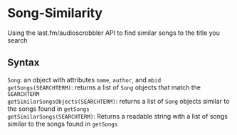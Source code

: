 # Song-Similarity
Using the last.fm/audioscrobbler API to find similar songs to the title you search

## Syntax
`Song`: an object with attributes `name`, `author`, and `mbid`  
`getSongs(SEARCHTERM)`: returns a list of `Song` objects that match the `SEARCHTERM`  
`getSimilarSongsObjects(SEARCHTERM)`: returns a list of `Song` objects similar to the songs found in `getSongs`  
`getSimilarSongs(SEARCHTERM)`: Returns a readable string with a list of songs similar to the songs found in `getSongs`
